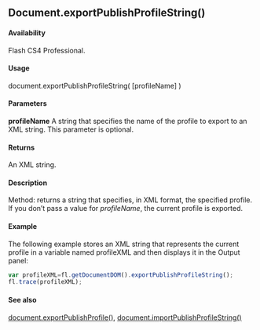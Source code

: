 ## Document.exportPublishProfileString()

#### Availability

Flash CS4 Professional.

#### Usage

document.exportPublishProfileString( [profileName] )

#### Parameters

**profileName** A string that specifies the name of the profile to export to an XML string. This parameter is optional.

#### Returns

An XML string.

#### Description

Method: returns a string that specifies, in XML format, the specified profile. If you don’t pass a value for *profileName*, the current profile is exported.

#### Example


The following example stores an XML string that represents the current profile in a variable named profileXML and then displays it in the Output panel:

```javascript
var profileXML=fl.getDocumentDOM().exportPublishProfileString(); 
fl.trace(profileXML);

```
#### See also

[document.exportPublishProfile()](../Document_object/docume65.md), [document.importPublishProfileString()](../Document_object/docume95.md)
